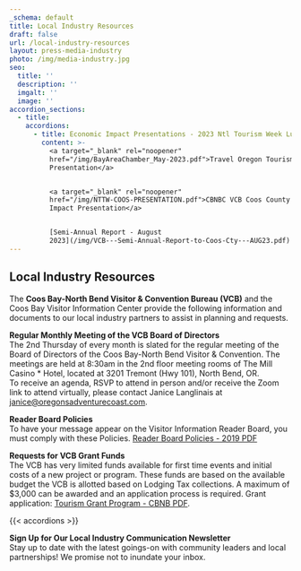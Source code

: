 ```yaml
---
_schema: default
title: Local Industry Resources
draft: false
url: /local-industry-resources
layout: press-media-industry
photo: /img/media-industry.jpg
seo:
  title: ''
  description: ''
  imgalt: ''
  image: ''
accordion_sections:
  - title:
    accordions:
      - title: Economic Impact Presentations - 2023 Ntl Tourism Week Luncheon
        content: >-
          <a target="_blank" rel="noopener"
          href="/img/BayAreaChamber_May-2023.pdf">Travel Oregon Tourism Week
          Presentation</a>


          <a target="_blank" rel="noopener"
          href="/img/NTTW-COOS-PRESENTATION.pdf">CBNBC VCB Coos County Economic
          Impact Presentation</a>


          [Semi-Annual Report - August
          2023](/img/VCB---Semi-Annual-Report-to-Coos-Cty---AUG23.pdf)
---
```

## Local Industry Resources

The **Coos Bay-North Bend Visitor & Convention Bureau (VCB)** and the Coos Bay Visitor Information Center provide the following information and documents to our local industry partners to assist in planning and requests.

**Regular Monthly Meeting of the VCB Board of Directors**<br>The 2nd Thursday of every month is slated for the regular meeting of the Board of Directors of the Coos Bay-North Bend Visitor & Convention. The meetings are held at 8:30am in the 2nd floor meeting rooms of The Mill Casino \* Hotel, located at 3201 Tremont (Hwy 101), North Bend, OR.<br>To receive an agenda, RSVP to attend in person and/or receive the Zoom link to attend virtually, please contact Janice Langlinais at [janice@oregonsadventurecoast.com](mailto:janice@oregonsadventurecoast.com).

**Reader Board Policies**<br>To have your message appear on the Visitor Information Reader Board, you must comply with these Policies. [Reader Board Policies - 2019 PDF](/img/reader-board-policies-2019.pdf)

**Requests for VCB Grant Funds**<br>The VCB has very limited funds available for first time events and initial costs of a new project or program. These funds are based on the available budget the VCB is allotted based on Lodging Tax collections. A maximum of $3,000 can be awarded and an application process is required. Grant application: [Tourism Grant Program - CBNB PDF](/img/tourism-grant-program-cbnb.pdf).

{{< accordions >}}

**Sign Up for Our Local Industry Communication Newsletter**<br>Stay up to date with the latest goings-on with community leaders and local partnerships! We promise not to inundate your inbox.

<div class="cms-embed" data-cms-embed="PHNjcmlwdCB0eXBlPSJ0ZXh0L2phdmFzY3JpcHQiIHNyYz0iaHR0cHM6Ly9mb3JtLmpvdGZvcm0uY29tL2pzZm9ybS8yMzExMTc1MDc3NDgxNTQiPjwvc2NyaXB0Pg=="><script type="text/javascript" src="https://form.jotform.com/jsform/231117507748154"></script></div>